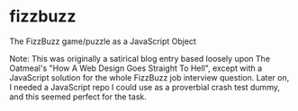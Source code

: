 # fizzbuzz
The FizzBuzz game/puzzle as a JavaScript Object

Note: This was originally a satirical blog entry based loosely upon The Oatmeal's "How A Web Design Goes Straight To Hell", except with a JavaScript solution for the whole FizzBuzz job interview question. Later on, I needed a JavaScript repo I could use as a proverbial crash test dummy, and this seemed perfect for the task.
